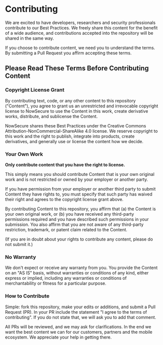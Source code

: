 # Contributing

We are excited to have developers, researchers and security professionals contribute to our Best Practices. We freely share this content for the benefit of a wide audience, and contributions accepted into the repository will be shared in the same way.

If you choose to contribute content, we need you to understand the terms. By submitting a Pull Request you affirm accepting these terms. 

## Please Read These Terms Before Contributing Content

### Copyright License Grant

By contributing text, code, or any other content to this repository ("Content"), you agree to grant us an unrestricted and irrevocable copyright license to NowSecure to use the Content in this work, create derivative works, distribute, and sublicense the Content. 

NowSecure shares these Best Practices under the Creative Commons Attribution-NonCommercial-ShareAlike 4.0 license. We reserve copyright to this work and the right to publish, integrate into products, create derivatives, and generally use or license the content how we decide. 

### Your Own Work

**Only contribute content that you have the right to license.**

This simply means you should contribute Content that is your own original work and is not restricted or owned by your employer or another party.

If you have permission from your employer or another third party to submit Content they have rights to, you must specify that such party has waived their right and agrees to the copyright license grant above. 

By contributing Content to this repository, you affirm that (a) the Content is your own original work, or (b) you have received any third-party permissions required and you have described such permissions in your submission. You also affirm that you are not aware of any third-party restriction, trademark, or patent claim related to the Content.

(If you are in doubt about your rights to contribute any content, please do not submit it.)

### No Warranty

We don't expect or receive any warranty from you. You provide the Content on an "AS IS" basis, without warranties or conditions of any kind, either express or implied, including any warranties or conditions of merchantability or fitness for a particular purpose.

### How to Contribute

Simple: fork this repository, make your edits or additions, and submit a Pull Request (PR). In your PR include the statement "I agree to the terms of contributing".  If you do not state that, we will ask you to add that comment.

All PRs will be reviewed, and we may ask for clarifications. In the end we want the best content we can for our customers, partners and the mobile ecosystem. We appreciate your help in getting there.




